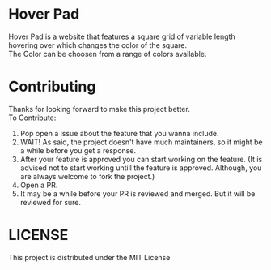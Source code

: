 # Hover Pad

Hover Pad is a website that features a square grid of variable length hovering over which changes the color of the square.<br/>
The Color can be choosen from a range of colors available.

# Contributing

Thanks for looking forward to make this project better.
<br/>
To Contribute:
1) Pop open a issue about the feature that you wanna include.
2) WAIT! As said, the project doesn't have much maintainers, so it might be a while before you get a response.
3) After your feature is approved you can start working on the feature. (It is advised not to start working untill the feature is approved. Although, you are always welcome to fork the project.)
4) Open a PR.
5) It may be a while before your PR is reviewed and merged. But it will be reviewed for sure.

# LICENSE

This project is distributed under the MIT License
